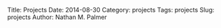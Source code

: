 Title: Projects
Date: 2014-08-30
Category: projects
Tags: projects
Slug: projects
Author: Nathan M. Palmer





